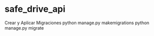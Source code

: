 # safe_drive_api

Crear y Aplicar Migraciones 
python manage.py makemigrations 
python manage.py migrate 
